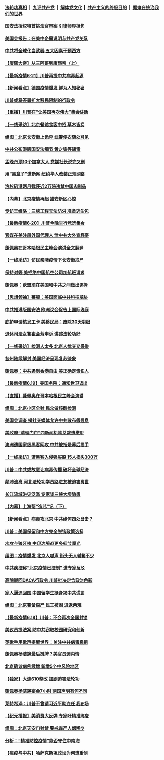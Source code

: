 ####  [法轮功真相](../../../../basic/blob/master/README.md?t=06220302) &nbsp;|&nbsp; [九评共产党](../../../../9ping.md/blob/master/README.md?t=06220302) &nbsp;|&nbsp; [解体党文化](../../../../jtdwh.md/blob/master/README.md?t=06220302)  &nbsp;|&nbsp; [共产主义的终极目的](../../../../gczydzjmd.md/blob/master/README.md?t=06220302) &nbsp;|&nbsp; [魔鬼在统治我们的世界](../../../../mgztzwmdsj.md/blob/master/README.md?t=06220302) 

#### [国安法授权特首挑法官审案 引律师界担忧](../pages/nf4514/n12202121.md?t=06220302) 

#### [美国会报告：在美中企需说明与共产党关系](../pages/nf4514/n12199133.md?t=06220302) 

#### [中共将全球化当武器 五大因素干预西方](../pages/nf4514/n12186089.md?t=06220302) 

#### [【康熙大帝】从三阿哥到康熙帝（上）](../pages/nf4514/n12130110.md?t=06220302) 

#### [【最新疫情6·21】川普再提中共病毒起源](../pages/nf4514/n12196332.md?t=06220302) 

#### [【新闻看点】德国疫情爆发 鲜为人知秘密](../pages/nf4514/n12200936.md?t=06220302) 

#### [川普或将签署扩大移民限制的行政令](../pages/nf4514/n12201017.md?t=06220302) 

#### [【重播】川普在“让美国再次伟大”集会讲话](../pages/nf4514/n12199351.md?t=06220302) 

#### [【一线采访】北京餐馆食客中招 草木皆兵](../pages/nf4514/n12200863.md?t=06220302) 

#### [组图：北京长安街上诡异 武警便衣随处可见](../pages/nf4514/n12200681.md?t=06220302) 

#### [中共公布港版国安法细节 黄之锋等谴责](../pages/nf4514/n12200535.md?t=06220302) 

#### [孟晚舟顶10个加拿大人 党媒社长说完又删](../pages/nf4514/n12200398.md?t=06220302) 

#### [用“黑盒子”遭断网   纽约华人改装正规网络](../pages/nf4514/n12199538.md?t=06220302) 

#### [洛杉矶港两月截获近2万磅违禁中国肉制品](../pages/nf4514/n12199208.md?t=06220302) 

#### [【内幕】北京疫情再起 雄安新区心惊](../pages/nf4514/n12195087.md?t=06220302) 

#### [专访王维洛：三峡工程无法防洪 准备逃生包](../pages/nf4514/n12199884.md?t=06220302) 

#### [【最新疫情6·20】川普今晚举行竞选集会](../pages/nf4514/n12199376.md?t=06220302) 

#### [官媒在美注册外国代理人 泄中共大外宣机密](../pages/nf4514/n12199534.md?t=06220302) 

#### [蓬佩奥在哥本哈根民主峰会演讲全文翻译](../pages/nf4514/n12199290.md?t=06220302) 

#### [【一线采访】访民亲睹疫情下长安街戒严](../pages/nf4514/n12199890.md?t=06220302) 

#### [保持对等 美拒绝中国航空公司加航班请求](../pages/nf4514/n12199377.md?t=06220302) 

#### [蓬佩奥：欧盟须在美国和中共之间做出选择](../pages/nf4514/n12199184.md?t=06220302) 

#### [【思想领袖】莱顿：美国面临中共科技威胁](../pages/nf4514/n12033930.md?t=06220302) 

#### [中共推港版国安法 欧洲议会促告上国际法庭](../pages/nf4514/n12199257.md?t=06220302) 

#### [庇护申请核发工卡 美移民局：废除30天期限](../pages/nf4514/n12199178.md?t=06220302) 

#### [退休司法女警崔会芳申诉 讲述法轮功好](../pages/nf4514/n12198985.md?t=06220302) 

#### [【一线采访】检测人太多 北京人忧交叉感染](../pages/nf4514/n12198738.md?t=06220302) 

#### [各州陆续解封 美国经济呈现复苏迹象](../pages/nf4514/n12198923.md?t=06220302) 

#### [蓬佩奥：中共遏制香港自由 美正确定责任人](../pages/nf4514/n12198814.md?t=06220302) 

#### [【最新疫情6.19】美国务院：通知世卫退出](../pages/nf4514/n12196803.md?t=06220302) 

#### [【直播】蓬佩奥在哥本哈根民主峰会演讲](../pages/nf4514/n12198355.md?t=06220302) 

#### [组图：北京小区全封 民众做核酸检测](../pages/nf4514/n12198180.md?t=06220302) 

#### [美国会调查 揭社交媒体允许中共散布假信息](../pages/nf4514/n12198310.md?t=06220302) 

#### [美政府“清理门户”四新闻机构总裁遭撤职](../pages/nf4514/n12198300.md?t=06220302) 

#### [澳洲遭国家级黑客网攻 中共被指是幕后黑手](../pages/nf4514/n12197232.md?t=06220302) 

#### [【一线采访】遭黑客入侵强买股 15人损失300万](../pages/nf4514/n12193945.md?t=06220302) 

#### [川普：中共或故意让病毒传播 破坏全球经济](../pages/nf4514/n12196283.md?t=06220302) 

#### [颠沛流离 河北法轮功学员路进友被迫害离世](../pages/nf4514/n12195250.md?t=06220302) 

#### [长江流域洪灾泛滥 专家谈三峡大坝隐患](../pages/nf4514/n12196081.md?t=06220302) 

#### [【内幕】上海帮“造芯”记（下）](../pages/nf4514/n12159014.md?t=06220302) 

#### [【新闻看点】病毒攻北京 中共缘何四处出击？](../pages/nf4514/n12196497.md?t=06220302) 

#### [川普：美国保留和中方完全脱钩政策选择](../pages/nf4514/n12196511.md?t=06220302) 

#### [水攻与狼牙棒 中印边境战更多细节曝光](../pages/nf4514/n12196307.md?t=06220302) 

#### [组图：疫情爆发 北京人噤声 街头无人辅警不少](../pages/nf4514/n12195600.md?t=06220302) 

#### [中共疾控称“北京疫情已控制” 遭专家反驳](../pages/nf4514/n12196120.md?t=06220302) 

#### [高院驳回DACA行政令 川普批决定含政治色彩](../pages/nf4514/n12195892.md?t=06220302) 

#### [家人逼迫回国 中国留学生挺身揭中共谎言](../pages/nf4514/n12195569.md?t=06220302) 

#### [组图：北京警备森严 民工被困 进退两难](../pages/nf4514/n12195180.md?t=06220302) 

#### [【最新疫情6.18】川普：不会再次全国封锁](../pages/nf4514/n12193644.md?t=06220302) 

#### [美议员提法案 防中共窃取校园研究和创新](../pages/nf4514/n12195563.md?t=06220302) 

#### [英歌手用歌声提醒世界：关注中共病毒真相](../pages/nf4514/n12194192.md?t=06220302) 

#### [蓬佩奥杨洁篪最后摊牌？美官员透内情](../pages/nf4514/n12195078.md?t=06220302) 

#### [北京确诊病例续增 新增5个中风险地区](../pages/nf4514/n12194096.md?t=06220302) 

#### [【独家】大连610整改 加剧迫害法轮功](../pages/nf4514/n12156726.md?t=06220302) 

#### [蓬佩奥杨洁篪密会7小时 两国声明有何不同](../pages/nf4514/n12194738.md?t=06220302) 

#### [莱特希泽：川普不曾请习近平助连任 我在场](../pages/nf4514/n12193791.md?t=06220302) 

#### [【纪元播报】美消费大反弹 专家吁精准防疫](../pages/nf4514/n12193751.md?t=06220302) 

#### [组图：北京天安门封禁 警戒森严人烟稀少](../pages/nf4514/n12193256.md?t=06220302) 

#### [分析：“精准防控疫情”能否守住中南海](../pages/nf4514/n12194031.md?t=06220302) 

#### [【瘟疫与中共】哈萨克斯坦政坛为何遭重创](../pages/nf4514/n12193359.md?t=06220302) 


